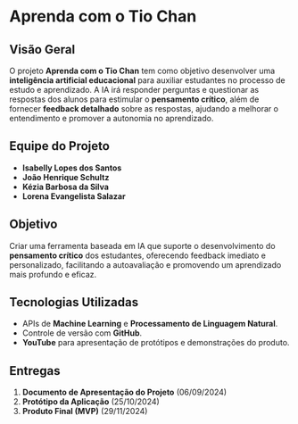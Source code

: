 # Aprenda com o Tio Chan

## Visão Geral

O projeto **Aprenda com o Tio Chan** tem como objetivo desenvolver uma **inteligência artificial educacional** para auxiliar estudantes no processo de estudo e aprendizado. A IA irá responder perguntas e questionar as respostas dos alunos para estimular o **pensamento crítico**, além de fornecer **feedback detalhado** sobre as respostas, ajudando a melhorar o entendimento e promover a autonomia no aprendizado.

## Equipe do Projeto
- **Isabelly Lopes dos Santos**
- **João Henrique Schultz**
- **Kézia Barbosa da Silva**
- **Lorena Evangelista Salazar**

## Objetivo

Criar uma ferramenta baseada em IA que suporte o desenvolvimento do **pensamento crítico** dos estudantes, oferecendo feedback imediato e personalizado, facilitando a autoavaliação e promovendo um aprendizado mais profundo e eficaz.

## Tecnologias Utilizadas
- APIs de **Machine Learning** e **Processamento de Linguagem Natural**.
- Controle de versão com **GitHub**.
- **YouTube** para apresentação de protótipos e demonstrações do produto.

## Entregas
1. **Documento de Apresentação do Projeto** (06/09/2024)
2. **Protótipo da Aplicação** (25/10/2024)
3. **Produto Final (MVP)** (29/11/2024)
